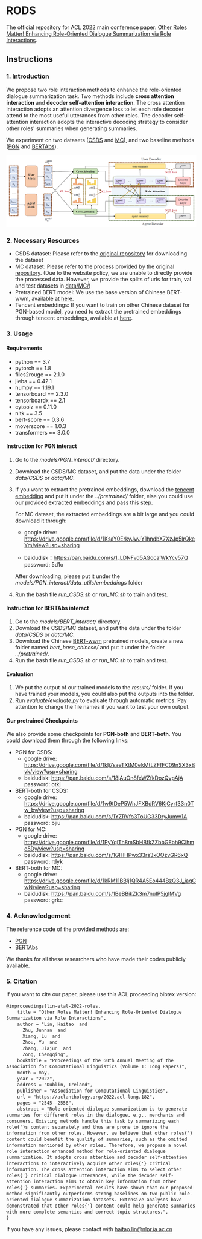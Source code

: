 # RODS

The official repository for ACL 2022 main conference paper: [Other Roles Matter! Enhancing Role-Oriented Dialogue Summarization via Role Interactions](https://aclanthology.org/2022.acl-long.182/).

## Instructions

### 1. Introduction

We propose two role interaction methods to enhance the role-oriented dialogue summarization task. Two methods include **cross attention interaction** and **decoder self-attention interaction**. The cross attention interaction adopts an attention divergence loss to let each role decoder attend to the most useful utterances from other roles. The decoder self-attention interaction adopts the interactive decoding strategy to consider other roles' summaries when generating summaries.

We experiment on two datasets ([CSDS](https://github.com/xiaolinAndy/CSDS) and [MC](https://github.com/cuhksz-nlp/HET-MC)), and two baseline methods ([PGN]() and [BERTAbs](https://github.com/nlpyang/PreSumm)).

![](model.png)

### 2. Necessary Resources

- CSDS dataset: Please refer to the [original repository](https://github.com/xiaolinAndy/CSDS) for downloading the dataset
- MC dataset:  Please refer to the process provided by the [original repository](https://github.com/cuhksz-nlp/HET-MC). (Due to the website policy, we are unable to directly provide the processed data. However, we provide the splits of urls for train, val and test datasets in [data/MC/](data/MC/))
- Pretrained BERT model: We use the base version of Chinese BERT-wwm, available at [here](https://github.com/ymcui/Chinese-BERT-wwm).
- Tencent embeddings: If you want to train on other Chinese dataset for PGN-based model, you need to extract the pretrained embeddings through tencent embeddings, available at [here](https://ai.tencent.com/ailab/nlp/en/embedding.html).

### 3. Usage

#### Requirements

- python == 3.7
- pytorch == 1.8
- files2rouge == 2.1.0
- jieba == 0.42.1
- numpy == 1.19.1
- tensorboard == 2.3.0
- tensorboardx == 2.1
- cytoolz == 0.11.0
- nltk == 3.5
- bert-score == 0.3.6
- moverscore == 1.0.3
- transformers == 3.0.0

#### Instruction for PGN interact

1. Go to the *models/PGN_interact/* directory.

2. Download the CSDS/MC dataset, and put the data under the folder *data/CSDS* or *data/MC*.

3. If you want to extract the pretrained embeddings, download the [tencent embedding](https://ai.tencent.com/ailab/nlp/en/embedding.html) and put it under the *../pretrained/* folder, else you could use our provided extracted embeddings and pass this step.

   For MC dataset, the extracted embeddings are a bit large and you could download it through:

   - google drive: https://drive.google.com/file/d/1KsaY0ErkyJwJY1hndbX7XzJp5lrQkeYm/view?usp=sharing

   - baidudisk：https://pan.baidu.com/s/1_LDNFvd5AGocalWkYcv57Q password: 5d1o

   After downloading, please put it under the *models/PGN_interact/data_utils/embeddings* folder

4. Run the bash file *run_CSDS.sh* or *run_MC.sh* to train and test.

#### Instruction for BERTAbs interact

1. Go to the *models/BERT_interact/* directory.
2. Download the CSDS/MC dataset, and put the data under the folder *data/CSDS* or *data/MC*.
3. Download the Chinese [BERT-wwm](https://github.com/ymcui/Chinese-BERT-wwm) pretrained models, create a new folder named *bert_base_chinese/*  and put it under the folder *../pretrained/*.
4. Run the bash file *run_CSDS.sh* or *run_MC.sh* to train and test.

#### Evaluation

1. We put the output of our trained models to the *results/* folder. If you have trained your models, you could also put the outputs into the folder.
2. Run *evaluate/evaluate.py* to evaluate through automatic metrics. Pay attention to change the file names if you want to test your own output.

#### Our pretrained Checkpoints

We also provide some checkpoints for **PGN-both** and **BERT-both**. You could download them through the following links:

- PGN for CSDS:
  - google drive: https://drive.google.com/file/d/1kIj7saeTXtM0ekMtLZFfFC09nSX3xBvk/view?usp=sharing
  - baidudisk: https://pan.baidu.com/s/18jAuOn8feWZfkDozQvpAjA password: otkj
- BERT-both for CSDS:
  - google drive: https://drive.google.com/file/d/1w9tDeP5WnJFXBdRV6KjCyrf33n0Tw_bv/view?usp=sharing
  - baidudisk: https://pan.baidu.com/s/1YZRVfo3ToUG33DryJumw1A  password: bjiu
- PGN for MC:
  - google drive: https://drive.google.com/file/d/1PyYqiTh8mSbHBfkZZbbGEbh9Clhmo5Dy/view?usp=sharing
  - baidudisk: https://pan.baidu.com/s/1GIHHPwx33rs3xOOzvGR6xQ password: rdyk
- BERT-both for MC:
  - google drive: https://drive.google.com/file/d/1kRM11BBIj1QR4A5Eo444BzQ3J_iagCwN/view?usp=sharing
  - baidudisk: https://pan.baidu.com/s/1BeBBikZk3m7nuIP5jgIMVg password: grkc

### 4. Acknowledgement

The reference code of the provided methods are:

- [PGN](https://github.com/atulkum/pointer_summarizer)
- [BERTAbs](https://github.com/nlpyang/PreSumm)

We thanks for all these researchers who have made their codes publicly available.

### 5. Citation

If you want to cite our paper, please use this ACL proceeding bibtex version:
```
@inproceedings{lin-etal-2022-roles,
    title = "Other Roles Matter! Enhancing Role-Oriented Dialogue Summarization via Role Interactions",
    author = "Lin, Haitao  and
      Zhu, Junnan  and
      Xiang, Lu  and
      Zhou, Yu  and
      Zhang, Jiajun  and
      Zong, Chengqing",
    booktitle = "Proceedings of the 60th Annual Meeting of the Association for Computational Linguistics (Volume 1: Long Papers)",
    month = may,
    year = "2022",
    address = "Dublin, Ireland",
    publisher = "Association for Computational Linguistics",
    url = "https://aclanthology.org/2022.acl-long.182",
    pages = "2545--2558",
    abstract = "Role-oriented dialogue summarization is to generate summaries for different roles in the dialogue, e.g., merchants and consumers. Existing methods handle this task by summarizing each role{'}s content separately and thus are prone to ignore the information from other roles. However, we believe that other roles{'} content could benefit the quality of summaries, such as the omitted information mentioned by other roles. Therefore, we propose a novel role interaction enhanced method for role-oriented dialogue summarization. It adopts cross attention and decoder self-attention interactions to interactively acquire other roles{'} critical information. The cross attention interaction aims to select other roles{'} critical dialogue utterances, while the decoder self-attention interaction aims to obtain key information from other roles{'} summaries. Experimental results have shown that our proposed method significantly outperforms strong baselines on two public role-oriented dialogue summarization datasets. Extensive analyses have demonstrated that other roles{'} content could help generate summaries with more complete semantics and correct topic structures.",
}
```


If you have any issues, please contact with haitao.lin@nlpr.ia.ac.cn

